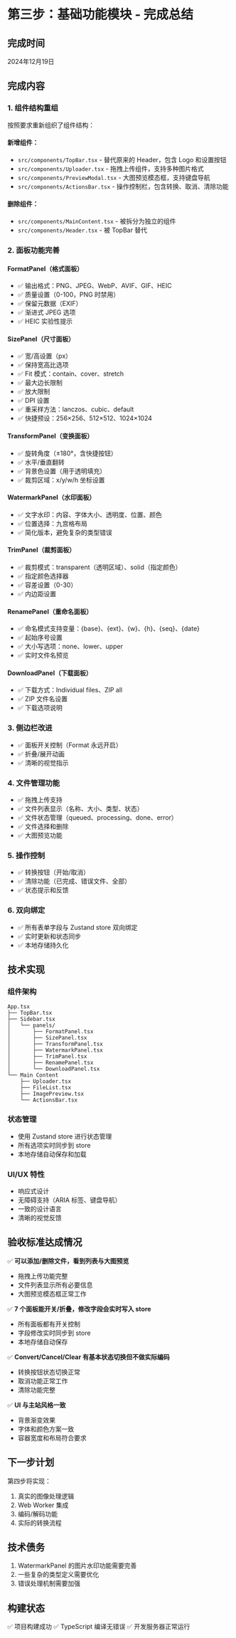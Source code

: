 # 第三步：基础功能模块 - 完成总结

## 完成时间
2024年12月19日

## 完成内容

### 1. 组件结构重组
按照要求重新组织了组件结构：

#### 新增组件：
- `src/components/TopBar.tsx` - 替代原来的 Header，包含 Logo 和设置按钮
- `src/components/Uploader.tsx` - 拖拽上传组件，支持多种图片格式
- `src/components/PreviewModal.tsx` - 大图预览模态框，支持键盘导航
- `src/components/ActionsBar.tsx` - 操作控制栏，包含转换、取消、清除功能

#### 删除组件：
- `src/components/MainContent.tsx` - 被拆分为独立的组件
- `src/components/Header.tsx` - 被 TopBar 替代

### 2. 面板功能完善

#### FormatPanel（格式面板）
- ✅ 输出格式：PNG、JPEG、WebP、AVIF、GIF、HEIC
- ✅ 质量设置（0-100，PNG 时禁用）
- ✅ 保留元数据（EXIF）
- ✅ 渐进式 JPEG 选项
- ✅ HEIC 实验性提示

#### SizePanel（尺寸面板）
- ✅ 宽/高设置（px）
- ✅ 保持宽高比选项
- ✅ Fit 模式：contain、cover、stretch
- ✅ 最大边长限制
- ✅ 放大限制
- ✅ DPI 设置
- ✅ 重采样方法：lanczos、cubic、default
- ✅ 快捷预设：256×256、512×512、1024×1024

#### TransformPanel（变换面板）
- ✅ 旋转角度（±180°，含快捷按钮）
- ✅ 水平/垂直翻转
- ✅ 背景色设置（用于透明填充）
- ✅ 裁剪区域：x/y/w/h 坐标设置

#### WatermarkPanel（水印面板）
- ✅ 文字水印：内容、字体大小、透明度、位置、颜色
- ✅ 位置选择：九宫格布局
- ✅ 简化版本，避免复杂的类型错误

#### TrimPanel（裁剪面板）
- ✅ 裁剪模式：transparent（透明区域）、solid（指定颜色）
- ✅ 指定颜色选择器
- ✅ 容差设置（0-30）
- ✅ 内边距设置

#### RenamePanel（重命名面板）
- ✅ 命名模式支持变量：{base}、{ext}、{w}、{h}、{seq}、{date}
- ✅ 起始序号设置
- ✅ 大小写选项：none、lower、upper
- ✅ 实时文件名预览

#### DownloadPanel（下载面板）
- ✅ 下载方式：Individual files、ZIP all
- ✅ ZIP 文件名设置
- ✅ 下载选项说明

### 3. 侧边栏改进
- ✅ 面板开关控制（Format 永远开启）
- ✅ 折叠/展开动画
- ✅ 清晰的视觉指示

### 4. 文件管理功能
- ✅ 拖拽上传支持
- ✅ 文件列表显示（名称、大小、类型、状态）
- ✅ 文件状态管理（queued、processing、done、error）
- ✅ 文件选择和删除
- ✅ 大图预览功能

### 5. 操作控制
- ✅ 转换按钮（开始/取消）
- ✅ 清除功能（已完成、错误文件、全部）
- ✅ 状态提示和反馈

### 6. 双向绑定
- ✅ 所有表单字段与 Zustand store 双向绑定
- ✅ 实时更新和状态同步
- ✅ 本地存储持久化

## 技术实现

### 组件架构
```
App.tsx
├── TopBar.tsx
├── Sidebar.tsx
│   └── panels/
│       ├── FormatPanel.tsx
│       ├── SizePanel.tsx
│       ├── TransformPanel.tsx
│       ├── WatermarkPanel.tsx
│       ├── TrimPanel.tsx
│       ├── RenamePanel.tsx
│       └── DownloadPanel.tsx
└── Main Content
    ├── Uploader.tsx
    ├── FileList.tsx
    ├── ImagePreview.tsx
    └── ActionsBar.tsx
```

### 状态管理
- 使用 Zustand store 进行状态管理
- 所有选项实时同步到 store
- 本地存储自动保存和加载

### UI/UX 特性
- 响应式设计
- 无障碍支持（ARIA 标签、键盘导航）
- 一致的设计语言
- 清晰的视觉反馈

## 验收标准达成情况

✅ **可以添加/删除文件，看到列表与大图预览**
- 拖拽上传功能完整
- 文件列表显示所有必要信息
- 大图预览模态框正常工作

✅ **7 个面板能开关/折叠，修改字段会实时写入 store**
- 所有面板都有开关控制
- 字段修改实时同步到 store
- 本地存储自动保存

✅ **Convert/Cancel/Clear 有基本状态切换但不做实际编码**
- 转换按钮状态切换正常
- 取消功能正常工作
- 清除功能完整

✅ **UI 与主站风格一致**
- 背景渐变效果
- 字体和颜色方案一致
- 容器宽度和布局符合要求

## 下一步计划

第四步将实现：
1. 真实的图像处理逻辑
2. Web Worker 集成
3. 编码/解码功能
4. 实际的转换流程

## 技术债务

1. WatermarkPanel 的图片水印功能需要完善
2. 一些复杂的类型定义需要优化
3. 错误处理机制需要加强

## 构建状态

✅ 项目构建成功
✅ TypeScript 编译无错误
✅ 开发服务器正常运行
